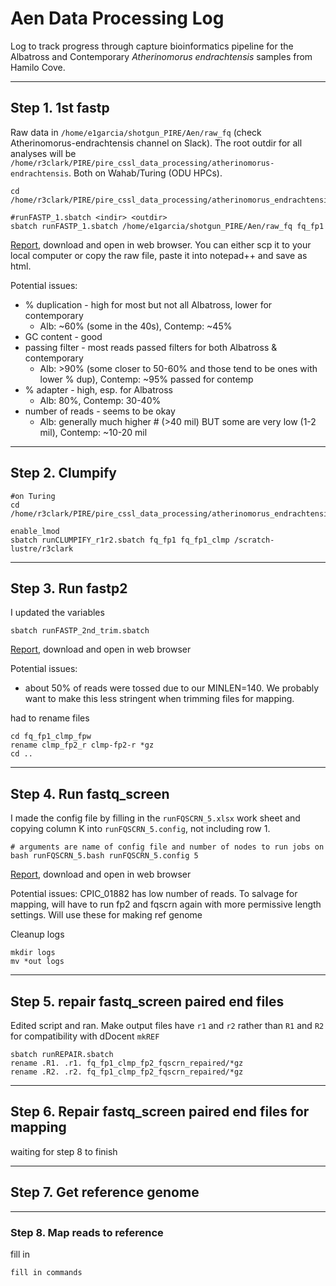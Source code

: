 # Aen Data Processing Log

Log to track progress through capture bioinformatics pipeline for the Albatross and Contemporary *Atherinomorus endrachtensis* samples from Hamilo Cove.

---

## Step 1.  1st fastp

Raw data in `/home/e1garcia/shotgun_PIRE/Aen/raw_fq` (check Atherinomorus-endrachtensis channel on Slack).  The root outdir for all analyses will be  `/home/r3clark/PIRE/pire_cssl_data_processing/atherinomorus-endrachtensis`. Both on Wahab/Turing (ODU HPCs).

```
cd /home/r3clark/PIRE/pire_cssl_data_processing/atherinomorus_endrachtensis

#runFASTP_1.sbatch <indir> <outdir>
sbatch runFASTP_1.sbatch /home/e1garcia/shotgun_PIRE/Aen/raw_fq fq_fp1
```

[Report](https://github.com/philippinespire/pire_cssl_data_processing/blob/main/atherinomorus_endrachtensis/fq_fp1/1st_fastp_report.html), download and open in web browser. You can either scp it to your local computer or copy the raw file, paste it into notepad++ and save as html.

Potential issues:  
* % duplication - high for most but not all Albatross, lower for contemporary
  * Alb: ~60% (some in the 40s), Contemp: ~45%
* GC content - good
* passing filter - most reads passed filters for both Albatross & contemporary
  * Alb: >90% (some closer to 50-60% and those tend to be ones with lower % dup), Contemp: ~95% passed for contemp
* % adapter - high, esp. for Albatross
  * Alb: 80%, Contemp: 30-40%
* number of reads - seems to be okay
  * Alb: generally much higher # (>40 mil) BUT some are very low (1-2 mil), Contemp: ~10-20 mil

---

## Step 2. Clumpify

```
#on Turing
cd /home/r3clark/PIRE/pire_cssl_data_processing/atherinomorus_endrachtensis

enable_lmod
sbatch runCLUMPIFY_r1r2.sbatch fq_fp1 fq_fp1_clmp /scratch-lustre/r3clark
```

---

## Step 3. Run fastp2

I updated the variables

```
sbatch runFASTP_2nd_trim.sbatch
```

[Report](https://github.com/tamucc-gcl/prj_garcia_nudibranchs/blob/main/h_emurai/fq_fp1_clmp_fp2/2nd_fastp_report.html), download and open in web browser

Potential issues:
* about 50% of reads were tossed due to our MINLEN=140.  We probably want to make this less stringent when trimming files for mapping.

had to rename files
```
cd fq_fp1_clmp_fpw
rename clmp_fp2_r clmp-fp2-r *gz
cd ..
```

---

## Step 4. Run fastq_screen

I made the config file by filling in the `runFQSCRN_5.xlsx` work sheet and copying column K into `runFQSCRN_5.config`, not including row 1.

```
# arguments are name of config file and number of nodes to run jobs on
bash runFQSCRN_5.bash runFQSCRN_5.config 5
```

[Report](https://github.com/tamucc-gcl/prj_garcia_nudibranchs/blob/main/h_emurai/fq_fp1_clmp_fp2_fqscrn/multiqc_report.html), download and open in web browser

Potential issues:
CPIC_01882 has low number of reads.  To salvage for mapping, will have to run fp2 and fqscrn again with more permissive length settings. Will use these for making ref genome

Cleanup logs
```
mkdir logs
mv *out logs
```

---

## Step 5. repair fastq_screen paired end files

Edited script and ran.  Make output files have `r1` and `r2` rather than `R1` and `R2` for compatibility with dDocent `mkREF`

```
sbatch runREPAIR.sbatch
rename .R1. .r1. fq_fp1_clmp_fp2_fqscrn_repaired/*gz
rename .R2. .r2. fq_fp1_clmp_fp2_fqscrn_repaired/*gz
```

---

## Step 6. Repair fastq_screen paired end files for mapping

waiting for step 8 to finish

---

## Step 7.  Get reference genome


---

### Step 8. Map reads to reference

fill in

```
fill in commands
```
